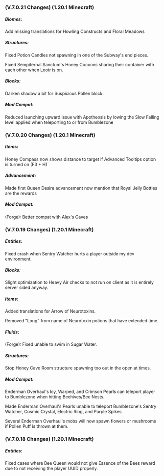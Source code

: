 ### **(V.7.0.21 Changes) (1.20.1 Minecraft)**

##### Biomes:
Add missing translations for Howling Constructs and Floral Meadows

##### Structures:
Fixed Potion Candles not spawning in one of the Subway's end pieces.

Fixed Sempiternal Sanctum's Honey Cocoons sharing their container with each other when Lootr is on.

##### Blocks:
Darken shadow a bit for Suspicious Pollen block.

##### Mod Compat:
Reduced launching upward issue with Apotheosis by lowing the Slow Falling level applied when teleporting to or from Bumblezone


### **(V.7.0.20 Changes) (1.20.1 Minecraft)**

##### Items:
Honey Compass now shows distance to target if Advanced Tooltips option is turned on (F3 + H)

##### Advancement:
Made first Queen Desire advancement now mention that Royal Jelly Bottles are the rewards

##### Mod Compat:
(Forge): Better compat with Alex's Caves


### **(V.7.0.19 Changes) (1.20.1 Minecraft)**

##### Entities:
Fixed crash when Sentry Watcher hurts a player outside my dev environment.

##### Blocks:
Slight optimization to Heavy Air checks to not run on client as it is entirely server sided anyway.

##### Items:
Added translations for Arrow of Neurotoxins.

Removed "Long" from name of Neurotoxin potions that have extended time.

##### Fluids:
(Forge): Fixed unable to swim in Sugar Water.

##### Structures:
Stop Honey Cave Room structure spawning too out in the open at times.

##### Mod Compat:
Enderman Overhaul's Icy, Warped, and Crimson Pearls can teleport player to Bumblezone when hitting Beehives/Bee Nests.

Made Enderman Overhaul's Pearls unable to teleport Bumblezone's Sentry Watcher, Cosmic Crystal, Electric Ring, and Purple Spikes.

Several Enderman Overhaul's mobs will now spawn flowers or mushrooms if Pollen Puff is thrown at them.


### **(V.7.0.18 Changes) (1.20.1 Minecraft)**

##### Entities:
Fixed cases where Bee Queen would not give Essence of the Bees reward due to not receiving the player UUID properly.

